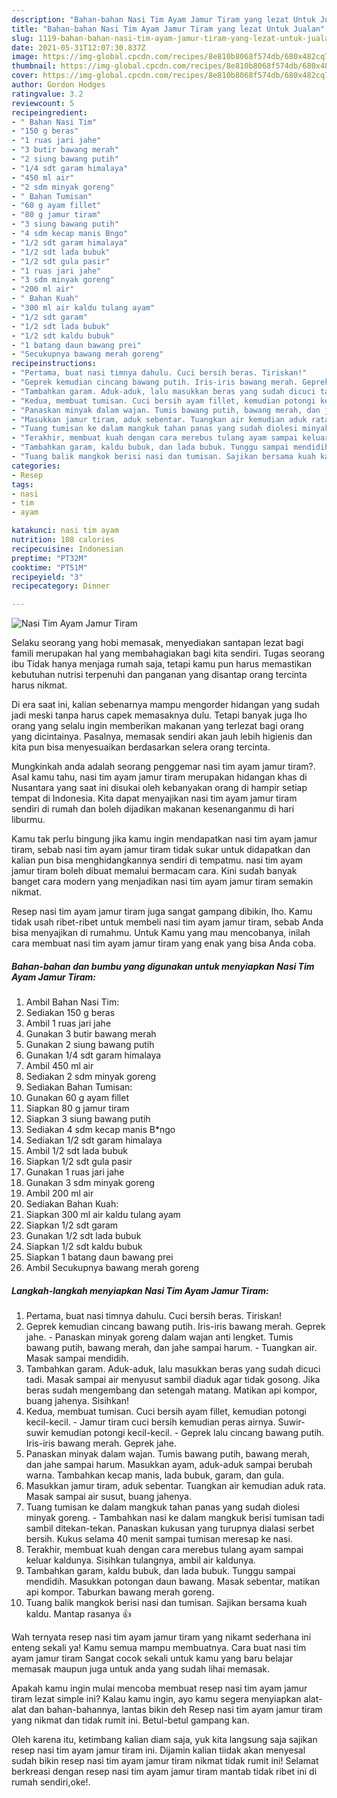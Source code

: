 ```yaml
---
description: "Bahan-bahan Nasi Tim Ayam Jamur Tiram yang lezat Untuk Jualan"
title: "Bahan-bahan Nasi Tim Ayam Jamur Tiram yang lezat Untuk Jualan"
slug: 1119-bahan-bahan-nasi-tim-ayam-jamur-tiram-yang-lezat-untuk-jualan
date: 2021-05-31T12:07:30.837Z
image: https://img-global.cpcdn.com/recipes/8e810b8068f574db/680x482cq70/nasi-tim-ayam-jamur-tiram-foto-resep-utama.jpg
thumbnail: https://img-global.cpcdn.com/recipes/8e810b8068f574db/680x482cq70/nasi-tim-ayam-jamur-tiram-foto-resep-utama.jpg
cover: https://img-global.cpcdn.com/recipes/8e810b8068f574db/680x482cq70/nasi-tim-ayam-jamur-tiram-foto-resep-utama.jpg
author: Gordon Hodges
ratingvalue: 3.2
reviewcount: 5
recipeingredient:
- " Bahan Nasi Tim"
- "150 g beras"
- "1 ruas jari jahe"
- "3 butir bawang merah"
- "2 siung bawang putih"
- "1/4 sdt garam himalaya"
- "450 ml air"
- "2 sdm minyak goreng"
- " Bahan Tumisan"
- "60 g ayam fillet"
- "80 g jamur tiram"
- "3 siung bawang putih"
- "4 sdm kecap manis Bngo"
- "1/2 sdt garam himalaya"
- "1/2 sdt lada bubuk"
- "1/2 sdt gula pasir"
- "1 ruas jari jahe"
- "3 sdm minyak goreng"
- "200 ml air"
- " Bahan Kuah"
- "300 ml air kaldu tulang ayam"
- "1/2 sdt garam"
- "1/2 sdt lada bubuk"
- "1/2 sdt kaldu bubuk"
- "1 batang daun bawang prei"
- "Secukupnya bawang merah goreng"
recipeinstructions:
- "Pertama, buat nasi timnya dahulu. Cuci bersih beras. Tiriskan!"
- "Geprek kemudian cincang bawang putih. Iris-iris bawang merah. Geprek jahe. Panaskan minyak goreng dalam wajan anti lengket. Tumis bawang putih, bawang merah, dan jahe sampai harum. Tuangkan air. Masak sampai mendidih."
- "Tambahkan garam. Aduk-aduk, lalu masukkan beras yang sudah dicuci tadi. Masak sampai air menyusut sambil diaduk agar tidak gosong. Jika beras sudah mengembang dan setengah matang. Matikan api kompor, buang jahenya. Sisihkan!"
- "Kedua, membuat tumisan. Cuci bersih ayam fillet, kemudian potongi kecil-kecil. Jamur tiram cuci bersih kemudian peras airnya. Suwir-suwir kemudian potongi kecil-kecil. Geprek lalu cincang bawang putih. Iris-iris bawang merah. Geprek jahe."
- "Panaskan minyak dalam wajan. Tumis bawang putih, bawang merah, dan jahe sampai harum. Masukkan ayam, aduk-aduk sampai berubah warna. Tambahkan kecap manis, lada bubuk, garam, dan gula."
- "Masukkan jamur tiram, aduk sebentar. Tuangkan air kemudian aduk rata. Masak sampai air susut, buang jahenya."
- "Tuang tumisan ke dalam mangkuk tahan panas yang sudah diolesi minyak goreng. Tambahkan nasi ke dalam mangkuk berisi tumisan tadi sambil ditekan-tekan. Panaskan kukusan yang turupnya dialasi serbet bersih. Kukus selama 40 menit sampai tumisan meresap ke nasi."
- "Terakhir, membuat kuah dengan cara merebus tulang ayam sampai keluar kaldunya. Sisihkan tulangnya, ambil air kaldunya."
- "Tambahkan garam, kaldu bubuk, dan lada bubuk. Tunggu sampai mendidih. Masukkan potongan daun bawang. Masak sebentar, matikan api kompor. Taburkan bawang merah goreng."
- "Tuang balik mangkok berisi nasi dan tumisan. Sajikan bersama kuah kaldu. Mantap rasanya 👍"
categories:
- Resep
tags:
- nasi
- tim
- ayam

katakunci: nasi tim ayam 
nutrition: 108 calories
recipecuisine: Indonesian
preptime: "PT32M"
cooktime: "PT51M"
recipeyield: "3"
recipecategory: Dinner

---
```



![Nasi Tim Ayam Jamur Tiram](https://img-global.cpcdn.com/recipes/8e810b8068f574db/680x482cq70/nasi-tim-ayam-jamur-tiram-foto-resep-utama.jpg)

Selaku seorang yang hobi memasak, menyediakan santapan lezat bagi famili merupakan hal yang membahagiakan bagi kita sendiri. Tugas seorang ibu Tidak hanya menjaga rumah saja, tetapi kamu pun harus memastikan kebutuhan nutrisi terpenuhi dan panganan yang disantap orang tercinta harus nikmat.

Di era  saat ini, kalian sebenarnya mampu mengorder hidangan yang sudah jadi meski tanpa harus capek memasaknya dulu. Tetapi banyak juga lho orang yang selalu ingin memberikan makanan yang terlezat bagi orang yang dicintainya. Pasalnya, memasak sendiri akan jauh lebih higienis dan kita pun bisa menyesuaikan berdasarkan selera orang tercinta. 



Mungkinkah anda adalah seorang penggemar nasi tim ayam jamur tiram?. Asal kamu tahu, nasi tim ayam jamur tiram merupakan hidangan khas di Nusantara yang saat ini disukai oleh kebanyakan orang di hampir setiap tempat di Indonesia. Kita dapat menyajikan nasi tim ayam jamur tiram sendiri di rumah dan boleh dijadikan makanan kesenanganmu di hari liburmu.

Kamu tak perlu bingung jika kamu ingin mendapatkan nasi tim ayam jamur tiram, sebab nasi tim ayam jamur tiram tidak sukar untuk didapatkan dan kalian pun bisa menghidangkannya sendiri di tempatmu. nasi tim ayam jamur tiram boleh dibuat memalui bermacam cara. Kini sudah banyak banget cara modern yang menjadikan nasi tim ayam jamur tiram semakin nikmat.

Resep nasi tim ayam jamur tiram juga sangat gampang dibikin, lho. Kamu tidak usah ribet-ribet untuk membeli nasi tim ayam jamur tiram, sebab Anda bisa menyajikan di rumahmu. Untuk Kamu yang mau mencobanya, inilah cara membuat nasi tim ayam jamur tiram yang enak yang bisa Anda coba.

<!--inarticleads1-->

##### Bahan-bahan dan bumbu yang digunakan untuk menyiapkan Nasi Tim Ayam Jamur Tiram:

1. Ambil  Bahan Nasi Tim:
1. Sediakan 150 g beras
1. Ambil 1 ruas jari jahe
1. Gunakan 3 butir bawang merah
1. Gunakan 2 siung bawang putih
1. Gunakan 1/4 sdt garam himalaya
1. Ambil 450 ml air
1. Sediakan 2 sdm minyak goreng
1. Sediakan  Bahan Tumisan:
1. Gunakan 60 g ayam fillet
1. Siapkan 80 g jamur tiram
1. Siapkan 3 siung bawang putih
1. Sediakan 4 sdm kecap manis B*ngo
1. Sediakan 1/2 sdt garam himalaya
1. Ambil 1/2 sdt lada bubuk
1. Siapkan 1/2 sdt gula pasir
1. Gunakan 1 ruas jari jahe
1. Gunakan 3 sdm minyak goreng
1. Ambil 200 ml air
1. Sediakan  Bahan Kuah:
1. Siapkan 300 ml air kaldu tulang ayam
1. Siapkan 1/2 sdt garam
1. Gunakan 1/2 sdt lada bubuk
1. Siapkan 1/2 sdt kaldu bubuk
1. Siapkan 1 batang daun bawang prei
1. Ambil Secukupnya bawang merah goreng




<!--inarticleads2-->

##### Langkah-langkah menyiapkan Nasi Tim Ayam Jamur Tiram:

1. Pertama, buat nasi timnya dahulu. Cuci bersih beras. Tiriskan!
1. Geprek kemudian cincang bawang putih. Iris-iris bawang merah. Geprek jahe. - Panaskan minyak goreng dalam wajan anti lengket. Tumis bawang putih, bawang merah, dan jahe sampai harum. - Tuangkan air. Masak sampai mendidih.
1. Tambahkan garam. Aduk-aduk, lalu masukkan beras yang sudah dicuci tadi. Masak sampai air menyusut sambil diaduk agar tidak gosong. Jika beras sudah mengembang dan setengah matang. Matikan api kompor, buang jahenya. Sisihkan!
1. Kedua, membuat tumisan. Cuci bersih ayam fillet, kemudian potongi kecil-kecil. - Jamur tiram cuci bersih kemudian peras airnya. Suwir-suwir kemudian potongi kecil-kecil. - Geprek lalu cincang bawang putih. Iris-iris bawang merah. Geprek jahe.
1. Panaskan minyak dalam wajan. Tumis bawang putih, bawang merah, dan jahe sampai harum. Masukkan ayam, aduk-aduk sampai berubah warna. Tambahkan kecap manis, lada bubuk, garam, dan gula.
1. Masukkan jamur tiram, aduk sebentar. Tuangkan air kemudian aduk rata. Masak sampai air susut, buang jahenya.
1. Tuang tumisan ke dalam mangkuk tahan panas yang sudah diolesi minyak goreng. - Tambahkan nasi ke dalam mangkuk berisi tumisan tadi sambil ditekan-tekan. Panaskan kukusan yang turupnya dialasi serbet bersih. Kukus selama 40 menit sampai tumisan meresap ke nasi.
1. Terakhir, membuat kuah dengan cara merebus tulang ayam sampai keluar kaldunya. Sisihkan tulangnya, ambil air kaldunya.
1. Tambahkan garam, kaldu bubuk, dan lada bubuk. Tunggu sampai mendidih. Masukkan potongan daun bawang. Masak sebentar, matikan api kompor. Taburkan bawang merah goreng.
1. Tuang balik mangkok berisi nasi dan tumisan. Sajikan bersama kuah kaldu. Mantap rasanya 👍




Wah ternyata resep nasi tim ayam jamur tiram yang nikamt sederhana ini enteng sekali ya! Kamu semua mampu membuatnya. Cara buat nasi tim ayam jamur tiram Sangat cocok sekali untuk kamu yang baru belajar memasak maupun juga untuk anda yang sudah lihai memasak.

Apakah kamu ingin mulai mencoba membuat resep nasi tim ayam jamur tiram lezat simple ini? Kalau kamu ingin, ayo kamu segera menyiapkan alat-alat dan bahan-bahannya, lantas bikin deh Resep nasi tim ayam jamur tiram yang nikmat dan tidak rumit ini. Betul-betul gampang kan. 

Oleh karena itu, ketimbang kalian diam saja, yuk kita langsung saja sajikan resep nasi tim ayam jamur tiram ini. Dijamin kalian tiidak akan menyesal sudah bikin resep nasi tim ayam jamur tiram nikmat tidak rumit ini! Selamat berkreasi dengan resep nasi tim ayam jamur tiram mantab tidak ribet ini di rumah sendiri,oke!.

